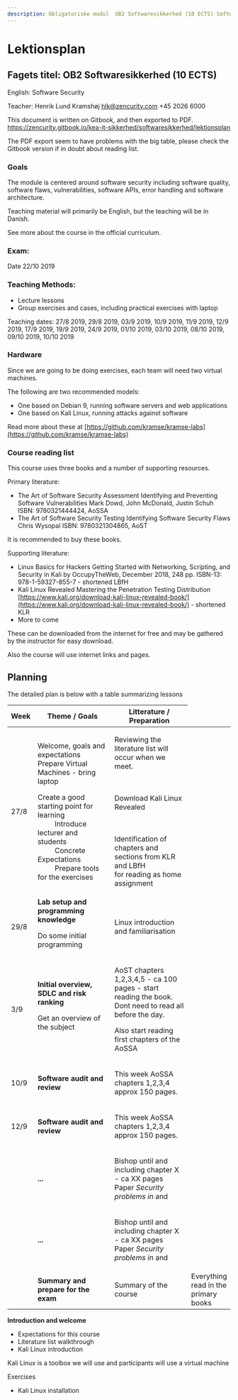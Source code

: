 ```yaml
---
description: Obligatoriske modul  OB2 Softwaresikkerhed (10 ECTS) Software Security
---
```


# Lektionsplan

## Fagets titel: OB2 Softwaresikkerhed \(10 ECTS\)

English: Software Security

Teacher: Henrik Lund Kramshøj hlk@zencurity.com +45 2026 6000

This document is written on Gitbook, and then exported to PDF.
https://zencurity.gitbook.io/kea-it-sikkerhed/softwaresikkerhed/lektionsplan

The PDF export seem to have problems with the big table, please check the Gitbook version if in doubt about reading list.

### Goals

The module is centered around software security including software quality, software flaws, vulnerabilities, software APIs, error handling and software architecture.

Teaching material will primarily be English, but the teaching will be in Danish.

See more about the course in the official curriculum.

### Exam:

Date 22/10 2019

### Teaching Methods:

* Lecture lessons
* Group exercises and cases, including practical exercises with laptop

Teaching dates:
27/8 2019, 29/8 2019, 03/9 2019, 10/9 2019, 11/9 2019, 12/9 2019, 17/9 2019, 19/9 2019, 24/9 2019, 01/10 2019, 03/10 2019, 08/10 2019, 09/10 2019, 10/10 2019

### Hardware

Since we are going to be doing exercises, each team will need two virtual machines.

The following are two recommended models:
* One based on Debian 9, running software servers and web applications
* One based on Kali Linux, running attacks against software

Read more about these at [https://github.com/kramse/kramse-labs](https://github.com/kramse/kramse-labs)


### Course reading list

This course uses three books and a number of supporting resources.

Primary literature:

* The Art of Software Security Assessment Identifying and Preventing
Software Vulnerabilities
Mark Dowd, John McDonald, Justin Schuh ISBN: 9780321444424, AoSSA
* The Art of Software Security Testing Identifying Software Security Flaws
Chris Wysopal ISBN: 9780321304865, AoST

It is recommended to buy these books.

Supporting literature:

* Linux Basics for Hackers Getting Started with Networking, Scripting, and Security in Kali by OccupyTheWeb, December 2018, 248 pp. ISBN-13: 978-1-59327-855-7 - shortened LBfH
* Kali Linux Revealed  Mastering the Penetration Testing Distribution [https://www.kali.org/download-kali-linux-revealed-book/](https://www.kali.org/download-kali-linux-revealed-book/) - shortened KLR
* More to come

These can be downloaded from the internet for free and may be gathered by the instructor for easy download.

Also the course will use internet links and pages.


## Planning

The detailed plan is below with a table summarizing lessons

<table>
  <thead>
    <tr>
      <th style="text-align:left;width:10%">Week</th>
      <th style="width:45%">Theme / Goals</th>
      <th style="width:45%">Litterature / Preparation</th>
    </tr>
  </thead>
  <tbody>
    <tr>
      <td style="text-align:left">27/8</td>
      <td style="text-align:left">
        <p>Welcome, goals and expectations</br>
        Prepare Virtual Machines - bring laptop</p>
        <p>Create a good starting point for learning </br>
         Introduce lecturer and students </br>
         Concrete Expectations </br>
         Prepare tools for the exercises </p>
      </td>
      <td style="text-align:left">
      <p> Reviewing the literature list will occur when we meet. </p>
         <p> Download Kali Linux Revealed </p>
         <p> Identification of chapters and sections from KLR and LBfH<br>
        for reading as home assignment </p>
      </td>
    </tr>
    <tr>
      <td style="text-align:left">29/8</td>
      <td style="text-align:left"><b>Lab setup and programming knowledge</b><p>Do some initial programming</p></td>
      <td style="text-align:left">
      <p>Linux introduction and familiarisation </p>
      </td>
    </tr>
    <tr>
      <td style="text-align:left">3/9</td>
      <td style="text-align:left"><b>Initial overview, SDLC and risk ranking</b>
<p>Get an overview of the subject</p></td>
      <td style="text-align:left">
      <p>AoST chapters 1,2,3,4,5 - ca 100 pages - start reading the book. Dont need to read all before the day.</p><p> Also start reading first chapters of the AoSSA</p>
      </td>
    </tr>
    <tr>
      <td style="text-align:left">10/9</td>
      <td style="text-align:left"><b>Software audit and review</b>
      </td>
      <td style="text-align:left">
      <p>This week AoSSA chapters 1,2,3,4 approx 150 pages.</p>
      </td>
    </tr>
    <tr>
      <td style="text-align:left">12/9</td>
      <td style="text-align:left"><b>Software audit and review</b></td>
      <td style="text-align:left">
      <p>This week AoSSA chapters 1,2,3,4 approx 150 pages.</p>
      </td>
    </tr>
    <tr>
      <td style="text-align:left"></td>
      <td style="text-align:left"><b>...</b>
      </td>
      <td style="text-align:left">
      <p>Bishop until and including chapter X - ca XX pages</br>
      Paper <em>Security problems in </em>
      and </p>
      </td>
    </tr>
    <tr>
      <td style="text-align:left"></td>
      <td style="text-align:left"><b>...</b>
      </td>
      <td style="text-align:left">
      <p>Bishop until and including chapter X - ca XX pages</br>
      Paper <em>Security problems in </em>
      and </p>
      </td>
    </tr>
    <tr>
      <td style="text-align:left"></td>
      <td style="text-align:left"><b>Summary and prepare for the exam</b></td>
      <td style="text-align:left">Summary of the course</td>
      <td style="text-align:left">Everything read in the primary books</td>
    </tr>
  </tbody>
</table>

**Introduction and welcome**

* Expectations for this course
* Literature list walkthrough
* Kali Linux introduction

Kali Linux is a toolbox we will use and participants will use a virtual machine

Exercises
* Kali Linux installation
